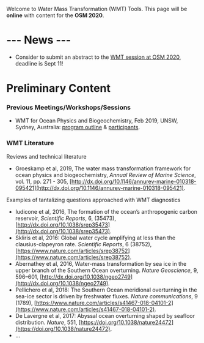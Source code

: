 Welcome to Water Mass Transformation (WMT) Tools. This page will be **online** with content for the **OSM 2020**.

# --- News ---
* Consider to submit an abstract to the [WMT session at OSM 2020](https://agu.confex.com/agu/osm20/prelim.cgi/Session/85110), deadline is Sept 11! 

# Preliminary Content

### Previous Meetings/Workshops/Sessions
* WMT for Ocean Physics and Biogeochemistry, Feb 2019, UNSW, Sydney, Australia: [program outline](https://www.maths.unsw.edu.au/events/2019-02/water-mass-transformation-for-ocean-physics-and-biogeochemistry) & [participants](src/wmt_workshop_2019.jpg).

### WMT Literature
Reviews and technical literature  
* Groeskamp et al, 2019, The water mass transformation framework for ocean physics and biogeochemistry, _Annual Review of Marine Science_, vol. 11, pp. 271 - 305, [http://dx.doi.org/10.1146/annurev-marine-010318-095421](http://dx.doi.org/10.1146/annurev-marine-010318-095421).

Examples of tantalizing questions approached with WMT diagnostics
* Iudicone et al, 2016, The formation of the ocean’s anthropogenic carbon reservoir, _Scientific Reports_, 6, (35473), [http://dx.doi.org/10.1038/srep35473](http://dx.doi.org/10.1038/srep35473).
* Skliris et al, 2016: Global water cycle amplifying at less than the clausius-clapeyron rate. _Scientific Reports_, 6 (38752), [https://www.nature.com/articles/srep38752](https://www.nature.com/articles/srep38752).
* Abernathey et al, 2016, Water-mass transformation by sea ice in the upper branch of the Southern Ocean overturning. _Nature Geoscience_, 9, 596–601, [http://dx.doi.org/10.1038/ngeo2749](http://dx.doi.org/10.1038/ngeo2749).
* Pellichero et al, 2018: The Southern Ocean meridional overturning in the sea-ice sector is
driven by freshwater fluxes. _Nature communications_, 9 (1789), [https://www.nature.com/articles/s41467-018-04101-2](https://www.nature.com/articles/s41467-018-04101-2).
* De Lavergne et al, 2017: Abyssal ocean overturning shaped by seafloor distribution. _Nature_, 551, [https://doi.org/10.1038/nature24472](https://doi.org/10.1038/nature24472).
* ...
